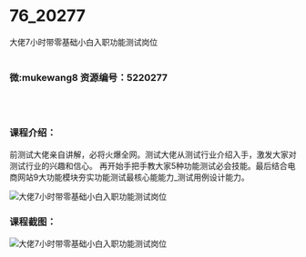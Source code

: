 # 76_20277
大佬7小时带零基础小白入职功能测试岗位
<br/></br>
<h3>微:mukewang8 资源编号：5220277</h3>
<br/></br>
<h3>课程介绍：</h3>
<p>前<a title="查看与 测试 相关的文章" target="_blank">测试</a>大佬亲自讲解，必将火爆全网。<a title="查看与 测试 相关的文章" target="_blank">测试</a>大佬从测试行业介绍入手，激发大家对测试行业的兴趣和信心。 再开始手把手教大家5种功能测试必会技能。最后结合电商网站9大功能模块夯实功能测试最核心能能力_测试用例设计能力。</p>
<p><img src="https://www.ko996.com/wp-content/uploads/img/2021/07/1-2-300x159.png" alt="大佬7小时带零基础小白入职功能测试岗位"></p>
<div class="info-desc">
<h3>课程截图：</h3>
<p><img src="https://www.ko996.com/wp-content/uploads/img/2021/07/2-3.png" alt="大佬7小时带零基础小白入职功能测试岗位"></p>


			
</div>
